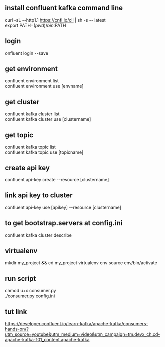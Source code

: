 ## install confluent kafka command line
curl -sL --http1.1 https://cnfl.io/cli | sh -s -- latest \
export PATH=$(pwd)/bin:$PATH

## login
onfluent login --save

## get environment
confluent environment list       
confluent environment use [envname]   

## get cluster
confluent kafka cluster list \
confluent kafka cluster use [clustername]

## get topic
confluent kafka topic list \
confluent kafka topic use [topicname]

## create api key
confluent api-key create --resource [clustername]

## link api key to cluster
confluent api-key use [apikey] --resource [clustername]

## to get bootstrap.servers at config.ini
confluent kafka cluster describe 

## virtualenv
mkdir my_project && cd my_project
virtualenv env
source env/bin/activate
## run script
chmod u+x consumer.py \
./consumer.py config.ini


## tut link
https://developer.confluent.io/learn-kafka/apache-kafka/consumers-hands-on/?utm_source=youtube&utm_medium=video&utm_campaign=tm.devx_ch.cd-apache-kafka-101_content.apache-kafka